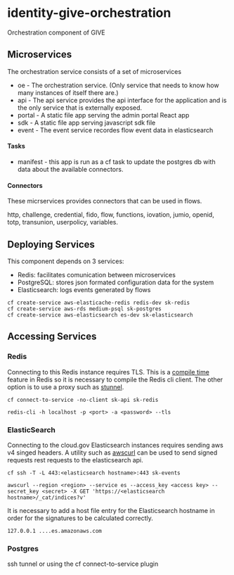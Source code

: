 # identity-give-orchestration
Orchestration component of GIVE


## Microservices

The orchestration service consists of a set of microservices

 - oe - The orchestration service. (Only service that needs to know how many instances of itself there are.)
 - api - The api service provides the api interface for the application and is the only service that is externally exposed.
 - portal - A static file app serving the admin portal React app
 - sdk - A static file app serving javascript sdk file
 - event - The event service recordes flow event data in elasticsearch

#### Tasks ####

 - manifest - this app is run as a cf task to update the postgres db with data about the available connectors.

#### Connectors ####
These micrservices provides connectors that can be used in flows.

http, challenge, credential, fido, flow, functions, iovation, jumio, openid, totp, transunion, userpolicy, variables.


## Deploying Services
This component depends on 3 services:
 - Redis: facilitates comunication between microservices
 - PostgreSQL: stores json formated configuration data for the system
 - Elasticsearch: logs events generated by flows

```
cf create-service aws-elasticache-redis redis-dev sk-redis
cf create-service aws-rds medium-psql sk-postgres
cf create-service aws-elasticsearch es-dev sk-elasticsearch
```

## Accessing Services

### Redis

Connecting to this Redis instance requires TLS. This is a [compile time](https://redis.io/topics/encryption) feature in Redis so it is necessary to compile the Redis cli client. The other option is to use a proxy such as [stunnel](https://www.stunnel.org/).

```
cf connect-to-service -no-client sk-api sk-redis
```
```
redis-cli -h localhost -p <port> -a <password> --tls
```

### ElasticSearch

Connecting to the cloud.gov Elasticsearch instances requires sending aws v4 singed headers. A utility such as [awscurl](https://github.com/okigan/awscurl) can be used to send signed requests rest requests to the elasticsearch api.

```
cf ssh -T -L 443:<elasticsearch hostname>:443 sk-events
```
```
awscurl --region <region> --service es --access_key <access key> --secret_key <secret> -X GET 'https://<elasticsearch hostname>/_cat/indices?v'
```
It is necessary to add a host file entry for the Elasticsearch hostname in order for the signatures to be calculated correctly.
```
127.0.0.1 ....es.amazonaws.com
```

### Postgres

ssh tunnel or using the cf connect-to-service plugin
